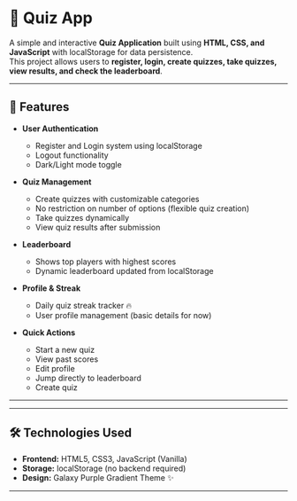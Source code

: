 # 🎉 Quiz App  

A simple and interactive **Quiz Application** built using **HTML, CSS, and JavaScript** with localStorage for data persistence.  
This project allows users to **register, login, create quizzes, take quizzes, view results, and check the leaderboard**.  

---

## 🚀 Features  

- **User Authentication**
  - Register and Login system using localStorage  
  - Logout functionality  
  - Dark/Light mode toggle  

- **Quiz Management**
  - Create quizzes with customizable categories  
  - No restriction on number of options (flexible quiz creation)  
  - Take quizzes dynamically  
  - View quiz results after submission  

- **Leaderboard**
  - Shows top players with highest scores  
  - Dynamic leaderboard updated from localStorage  

- **Profile & Streak**
  - Daily quiz streak tracker 🔥  
  - User profile management (basic details for now)  

- **Quick Actions**
  - Start a new quiz  
  - View past scores  
  - Edit profile  
  - Jump directly to leaderboard  
  - Create quiz  

---

---

## 🛠️ Technologies Used  

- **Frontend:** HTML5, CSS3, JavaScript (Vanilla)  
- **Storage:** localStorage (no backend required)  
- **Design:** Galaxy Purple Gradient Theme ✨  

---
